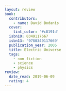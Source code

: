 ```yaml
---
layout: review
book:
  contributors:
    - name: David Bodanis
  cover:
    tint_color: '#c8191d'
  isbn10: 0349117667
  isbn13: '9780349117669'
  publication_year: 2006
  title: Electric Universe
  tags:
    - non-fiction
    - science
    - physics
review:
  date_read: 2019-06-09
  rating: 4
---
```

